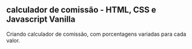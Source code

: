 ## calculador de comissão - HTML, CSS e Javascript Vanilla

Criando calculador de comissão, com porcentagens variadas para cada valor.